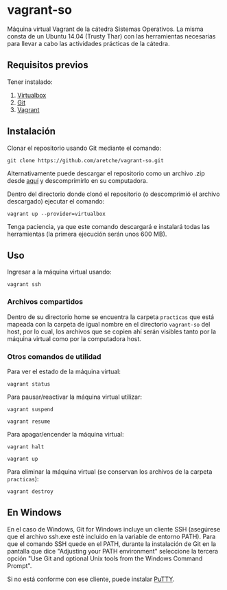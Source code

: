 # vagrant-so

Máquina virtual Vagrant de la cátedra Sistemas Operativos.
La misma consta de un Ubuntu 14.04 (Trusty Thar) con las herramientas necesarias para llevar a cabo las actividades prácticas de la cátedra.

## Requisitos previos

Tener instalado:
1. [Virtualbox](https://www.virtualbox.org/wiki/Downloads)
2. [Git](https://git-scm.com/downloads)
3. [Vagrant](https://www.vagrantup.com/downloads.html)


## Instalación

Clonar el repositorio usando Git mediante el comando:

`git clone https://github.com/aretche/vagrant-so.git`

Alternativamente puede descargar el repositorio como un archivo .zip desde [aquí](https://github.com/aretche/vagrant-so/archive/2017.07.zip) y descomprimirlo en su computadora.

Dentro del directorio donde clonó el repositorio (o descomprimió el archivo descargado) ejecutar el comando:

`vagrant up --provider=virtualbox`

Tenga paciencia, ya que este comando descargará e instalará todas las herramientas (la primera ejecución serán unos 600 MB).

## Uso

Ingresar a la máquina virtual usando:

`vagrant ssh`


### Archivos compartidos

Dentro de su directorio home se encuentra la carpeta `practicas` que está mapeada con la carpeta de igual nombre en el directorio `vagrant-so` del host, por lo cual, los archivos que se copien ahí serán visibles tanto por la máquina virtual como por la computadora host.

### Otros comandos de utilidad

Para ver el estado de la máquina virtual:

`vagrant status`

Para pausar/reactivar la máquina virtual utilizar:

`vagrant suspend`

`vagrant resume`

Para apagar/encender la máquina virtual:

`vagrant halt`

`vagrant up`

Para eliminar la máquina virtual (se conservan los archivos de la carpeta `practicas`):

`vagrant destroy`

## En Windows

En el caso de Windows, Git for Windows incluye un cliente SSH (asegúrese que el archivo ssh.exe esté incluido en la variable de entorno PATH).
Para que el comando SSH quede en el PATH, durante la instalación de Git en la pantalla que dice "Adjusting your PATH environment" seleccione la tercera opción "Use Git and optional Unix tools from the Windows Command Prompt".

Si no está conforme con ese cliente, puede instalar [PuTTY](https://www.chiark.greenend.org.uk/~sgtatham/putty/latest.html).
